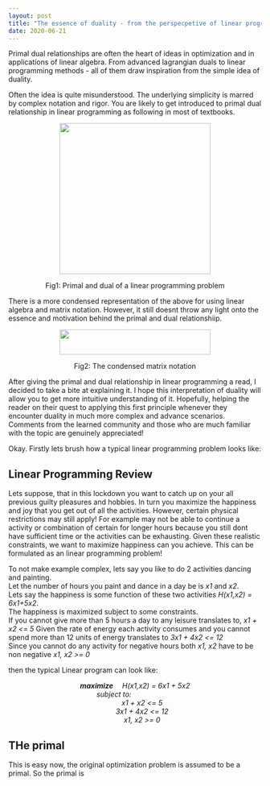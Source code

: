 ```yaml
---
layout: post
title: "The essence of duality - from the perspecpetive of linear programming"
date: 2020-06-21
---
```


Primal dual relationships are often the heart of ideas in optimization and in applications of linear algebra. From advanced lagrangian duals to linear programming methods - all of them draw inspiration from the simple idea of duality.

Often the idea is quite misunderstood. The underlying simplicity is marred by complex notation and rigor. You are likely to get introduced to primal dual relationship in linear programming as following in most of textbooks.
<p align="center">
<img src="https://anurag14.github.io/blog_resources/2020-06-21/primal-and-dual-problem-16-638.jpg" width="300" height="300" />
</p>
<p align ="center">
Fig1: Primal and dual of a linear programming problem
</p>


There is a more condensed representation of the above for using linear algebra and matrix notation. However, it still doesnt throw any light onto the essence and motivation behind the primal and dual relationshiip.
<p align="center">
<img src="https://anurag14.github.io/blog_resources/2020-06-21/matrix-primal-dual.png" width="300" height="50" /> 
</p>
<p align ="center">
Fig2: The condensed matrix notation
</p>

After giving the primal and dual relationship in linear programming a read, I decided to take a bite at explaining it. I hope this interpretation of duality will allow you to get more intuitive understanding of it. Hopefully, helping the reader on their quest to applying this first principle whenever they encounter duality in much more complex and advance scenarios. Comments from the learned community and those who are much familiar with the topic are genuinely appreciated!

Okay. Firstly lets brush how a typical linear programming problem looks like:

## Linear Programming Review 

Lets suppose, that in this lockdown you want to catch up on your all previous guilty pleasures and hobbies. In turn you maximize the happiness and joy that you get out of all the activities. However, certain physical restrictions may still apply! For example may not be able to continue a activity or combination of certain for longer hours because you still dont have sufficient time or the activities can be exhausting. Given these realistic constraints, we want to maximize happiness can you achieve. This can be formulated as an linear programming problem! 

To not make example complex, lets say you like to do 2 activities dancing and painting.  
Let the number of hours you paint and dance in a day be is _x1_ and _x2_.   
Lets say the happiness is some function of these two activities _H(x1,x2) = 6x1+5x2_.   
The happiness is maximized subject to some constraints.  
If you cannot give more than 5 hours a day to any leisure translates to, _x1 + x2 <= 5_ 
Given the rate of energy each activity consumes and you cannot spend more than 12 units of energy translates to _3x1 + 4x2 <= 12_    
Since you cannot do any activity for negative hours both _x1, x2_ have to be non negative  _x1, x2 >= 0_ 

then the typical Linear program can look like:  
<p align="center">
  <em><strong>maximize</strong>&emsp; H(x1,x2) = 6x1 + 5x2</em> <br>
  <em>subject to:&emsp;&emsp;&emsp;&emsp;&emsp;&emsp;</em><br>
  <em>&emsp;&emsp;x1 + x2 <= 5</em> <br>
  <em>&emsp;&emsp;3x1 + 4x2 <= 12</em> <br>
  <em>&emsp;&emsp;x1, x2 >= 0 </em> 
</p>


## THe primal 

This is easy now, the original optimization problem is assumed to be a primal. So the primal is 
